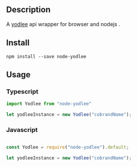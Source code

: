 ## Description

A [yodlee](https://developer.yodlee.com) api wrapper for browser and nodejs .

## Install


```shell
npm install --save node-yodlee

```

## Usage

### Typescript

```typescript
import Yodlee from "node-yodlee"

let yodleeInstance = new Yodlee("cobrandName");

```

### Javascript

```javascript

const Yodlee = require("node-yodlee").default;

let yodleeInstance = new Yodlee("cobrandName");

```